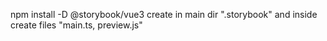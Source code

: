 npm install -D @storybook/vue3
create in main dir ".storybook" and inside create files "main.ts, preview.js"